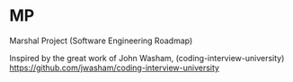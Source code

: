 # MP
Marshal Project (Software Engineering Roadmap)

Inspired by the great work of John Washam, (coding-interview-university)
https://github.com/jwasham/coding-interview-university
